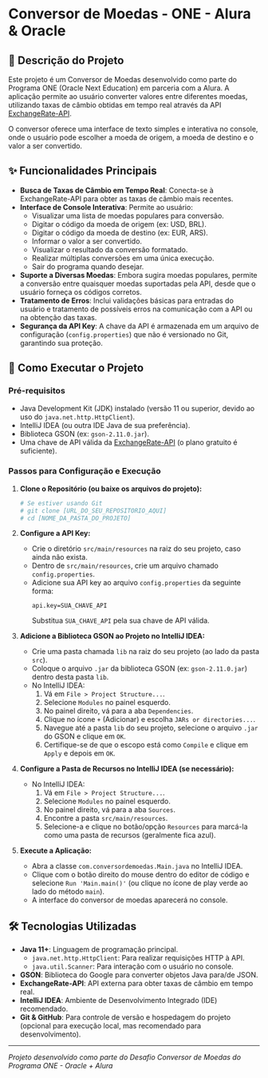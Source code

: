 # Conversor de Moedas - ONE - Alura & Oracle

## 📝 Descrição do Projeto

Este projeto é um Conversor de Moedas desenvolvido como parte do Programa ONE (Oracle Next Education) em parceria com a Alura. A aplicação permite ao usuário converter valores entre diferentes moedas, utilizando taxas de câmbio obtidas em tempo real através da API [ExchangeRate-API](https://www.exchangerate-api.com/).

O conversor oferece uma interface de texto simples e interativa no console, onde o usuário pode escolher a moeda de origem, a moeda de destino e o valor a ser convertido.

## ✨ Funcionalidades Principais

- **Busca de Taxas de Câmbio em Tempo Real**: Conecta-se à ExchangeRate-API para obter as taxas de câmbio mais recentes.
- **Interface de Console Interativa**: Permite ao usuário:
    - Visualizar uma lista de moedas populares para conversão.
    - Digitar o código da moeda de origem (ex: USD, BRL).
    - Digitar o código da moeda de destino (ex: EUR, ARS).
    - Informar o valor a ser convertido.
    - Visualizar o resultado da conversão formatado.
    - Realizar múltiplas conversões em uma única execução.
    - Sair do programa quando desejar.
- **Suporte a Diversas Moedas**: Embora sugira moedas populares, permite a conversão entre quaisquer moedas suportadas pela API, desde que o usuário forneça os códigos corretos.
- **Tratamento de Erros**: Inclui validações básicas para entradas do usuário e tratamento de possíveis erros na comunicação com a API ou na obtenção das taxas.
- **Segurança da API Key**: A chave da API é armazenada em um arquivo de configuração (`config.properties`) que não é versionado no Git, garantindo sua proteção.

## 🚀 Como Executar o Projeto

### Pré-requisitos

- Java Development Kit (JDK) instalado (versão 11 ou superior, devido ao uso do `java.net.http.HttpClient`).
- IntelliJ IDEA (ou outra IDE Java de sua preferência).
- Biblioteca GSON (ex: `gson-2.11.0.jar`).
- Uma chave de API válida da [ExchangeRate-API](https://www.exchangerate-api.com/) (o plano gratuito é suficiente).

### Passos para Configuração e Execução

1.  **Clone o Repositório (ou baixe os arquivos do projeto):**
    ```bash
    # Se estiver usando Git
    # git clone [URL_DO_SEU_REPOSITORIO_AQUI]
    # cd [NOME_DA_PASTA_DO_PROJETO]
    ```

2.  **Configure a API Key:**
    *   Crie o diretório `src/main/resources` na raiz do seu projeto, caso ainda não exista.
    *   Dentro de `src/main/resources`, crie um arquivo chamado `config.properties`.
    *   Adicione sua API key ao arquivo `config.properties` da seguinte forma:
        ```properties
        api.key=SUA_CHAVE_API
        ```
        Substitua `SUA_CHAVE_API` pela sua chave de API válida.

3.  **Adicione a Biblioteca GSON ao Projeto no IntelliJ IDEA:**
    *   Crie uma pasta chamada `lib` na raiz do seu projeto (ao lado da pasta `src`).
    *   Coloque o arquivo `.jar` da biblioteca GSON (ex: `gson-2.11.0.jar`) dentro desta pasta `lib`.
    *   No IntelliJ IDEA:
        1.  Vá em `File > Project Structure...`.
        2.  Selecione `Modules` no painel esquerdo.
        3.  No painel direito, vá para a aba `Dependencies`.
        4.  Clique no ícone `+` (Adicionar) e escolha `JARs or directories...`.
        5.  Navegue até a pasta `lib` do seu projeto, selecione o arquivo `.jar` do GSON e clique em `OK`.
        6.  Certifique-se de que o escopo está como `Compile` e clique em `Apply` e depois em `OK`.

4.  **Configure a Pasta de Recursos no IntelliJ IDEA (se necessário):**
    *   No IntelliJ IDEA:
        1.  Vá em `File > Project Structure...`.
        2.  Selecione `Modules` no painel esquerdo.
        3.  No painel direito, vá para a aba `Sources`.
        4.  Encontre a pasta `src/main/resources`.
        5.  Selecione-a e clique no botão/opção `Resources` para marcá-la como uma pasta de recursos (geralmente fica azul).

5.  **Execute a Aplicação:**
    *   Abra a classe `com.conversordemoedas.Main.java` no IntelliJ IDEA.
    *   Clique com o botão direito do mouse dentro do editor de código e selecione `Run 'Main.main()'` (ou clique no ícone de play verde ao lado do método `main`).
    *   A interface do conversor de moedas aparecerá no console.

## 🛠️ Tecnologias Utilizadas

- **Java 11+**: Linguagem de programação principal.
    - `java.net.http.HttpClient`: Para realizar requisições HTTP à API.
    - `java.util.Scanner`: Para interação com o usuário no console.
- **GSON**: Biblioteca do Google para converter objetos Java para/de JSON.
- **ExchangeRate-API**: API externa para obter taxas de câmbio em tempo real.
- **IntelliJ IDEA**: Ambiente de Desenvolvimento Integrado (IDE) recomendado.
- **Git & GitHub**: Para controle de versão e hospedagem do projeto (opcional para execução local, mas recomendado para desenvolvimento).

---

_Projeto desenvolvido como parte do Desafio Conversor de Moedas do Programa ONE - Oracle + Alura_

